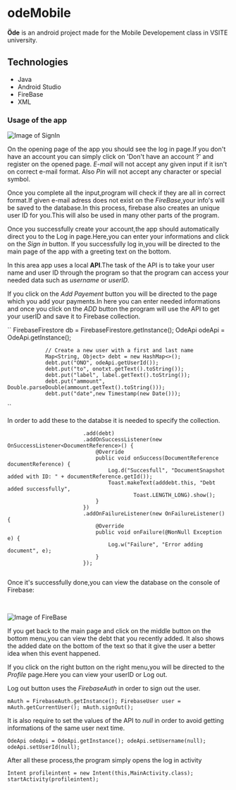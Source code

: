 # odeMobile

**Öde** is an android project made for the Mobile Developement class in VSITE university.

## Technologies

- Java
- Android Studio
- FireBase
- XML

### Usage of the app

![Image of SignIn](https://github.com/FatiGurqiti/odeMobile/blob/master/images/1.bmp)

On the opening page of the app you should see the log in page.If you don't have an account you can simply click on 'Don't have an account ?' and register on the opened page.
_E-mail_ will not accept any given input if it isn't on correct e-mail format.
Also _Pin_ will not accept any character or special symbol.

Once you complete all the input,program will check if they are all in correct format.If given e-mail adress does not exist on the _FireBase_,your info's will be saved to the database.In this process, firebase also creates an unique user ID for you.This will also be used in many other parts of the program.

Once you successfully create your account,the app should automatically direct you to the Log in page.Here,you can enter your informations and click on the _Sign in_ button.
If you successfully log in,you will be directed to the main page of the app with a greeting text on the bottom.

In this area app uses a local **API**.The task of the API is to take your user name and user ID through the program so that the program can access your needed data such as _username_ or _userID_.

If you click on the _Add Payement_ button you will be directed to the page which you add your payments.In here you can enter needed informations and once you click on the _ADD_ button the program will use the API to get your userID and save it to Firebase collection.

``
                FirebaseFirestore db = FirebaseFirestore.getInstance();
                OdeApi odeApi = OdeApi.getInstance();
         
                // Create a new user with a first and last name
                Map<String, Object> debt = new HashMap<>();
                debt.put("ONO", odeApi.getUserId());
                debt.put("to", onotxt.getText().toString());
                debt.put("label", label.getText().toString());
                debt.put("ammount", Double.parseDouble(ammount.getText().toString()));
                debt.put("date",new Timestamp(new Date()));
``

In order to add these to the databse it is needed to specify the collection.

```     db.collection("debt")
                        .add(debt)
                        .addOnSuccessListener(new OnSuccessListener<DocumentReference>() {
                            @Override
                            public void onSuccess(DocumentReference documentReference) {
                                Log.d("Succesfull", "DocumentSnapshot added with ID: " + documentReference.getId());
                                Toast.makeText(adddebt.this, "Debt added successfully",
                                        Toast.LENGTH_LONG).show();
                            }
                        })
                        .addOnFailureListener(new OnFailureListener() {
                            @Override
                            public void onFailure(@NonNull Exception e) {
                                Log.w("Failure", "Error adding document", e);
                            }
                        });


```

Once it's successfully done,you can view the database on the console of Firebase:

<br>

![Image of FireBase](https://github.com/FatiGurqiti/odeMobile/blob/master/images/2.bmp)

If you get back to the main page and click on the middle button on the bottom menu,you can view the debt that you recently added.
It also shows the added date on the bottom of the text so that it give the user a better idea when this event happened.

If you click on the right button on the right menu,you will be directed to the _Profile_ page.Here you can view your userID or Log out.

Log out button uses the _FirebaseAuth_ in order to sign out the user.

`
        mAuth = FirebaseAuth.getInstance();
        FirebaseUser user = mAuth.getCurrentUser();
        mAuth.signOut();
`

It is also require to set the values of the API to _null_ in order to avoid getting informations of the same user next time.

`
  OdeApi odeApi = OdeApi.getInstance();
        odeApi.setUsername(null);
        odeApi.setUserId(null);
`

After all these process,the program simply opens the log in activity

`
 Intent profileintent = new Intent(this,MainActivity.class);
        startActivity(profileintent);
`
